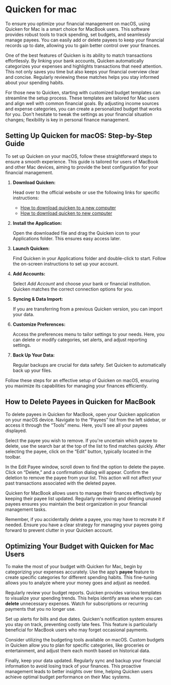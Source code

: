 Quicken for mac
===============

To ensure you optimize your financial management on macOS, using Quicken for Mac is a smart choice for MacBook users. This software provides robust tools to track spending, set budgets, and seamlessly manage payees. You can easily add or delete payees to keep your financial records up to date, allowing you to gain better control over your finances.

One of the best features of Quicken is its ability to match transactions effortlessly. By linking your bank accounts, Quicken automatically categorizes your expenses and highlights transactions that need attention. This not only saves you time but also keeps your financial overview clear and concise. Regularly reviewing these matches helps you stay informed about your spending habits.

For those new to Quicken, starting with customized budget templates can streamline the setup process. These templates are tailored for Mac users and align well with common financial goals. By adjusting income sources and expense categories, you can create a personalized budget that works for you. Don't hesitate to tweak the settings as your financial situation changes; flexibility is key in personal finance management.

Setting Up Quicken for macOS: Step-by-Step Guide
------------------------------------------------

To set up Quicken on your macOS, follow these straightforward steps to ensure a smooth experience. This guide is tailored for users of MacBook and other Mac devices, aiming to provide the best configuration for your financial management.

1. **Download Quicken:**
   
   Head over to the official website or use the following links for specific instructions:
   
   * [How to download quicken to a new computer](https://github.com/kalitule1985/studious-octo-potato)
   * [How to download quicken to new computer](https://github.com/kalitule1985/crispy-succotash)
2. **Install the Application:**
   
   Open the downloaded file and drag the Quicken icon to your Applications folder. This ensures easy access later.
3. **Launch Quicken:**
   
   Find Quicken in your Applications folder and double-click to start. Follow the on-screen instructions to set up your account.
4. **Add Accounts:**
   
   Select *Add Account* and choose your bank or financial institution. Quicken matches the correct connection options for you.
5. **Syncing & Data Import:**
   
   If you are transferring from a previous Quicken version, you can import your data.
6. **Customize Preferences:**
   
   Access the preferences menu to tailor settings to your needs. Here, you can delete or modify categories, set alerts, and adjust reporting settings.
7. **Back Up Your Data:**
   
   Regular backups are crucial for data safety. Set Quicken to automatically back up your files.

Follow these steps for an effective setup of Quicken on macOS, ensuring you maximize its capabilities for managing your finances efficiently.

How to Delete Payees in Quicken for MacBook
-------------------------------------------

To delete payees in Quicken for MacBook, open your Quicken application on your macOS device. Navigate to the “Payees” list from the left sidebar, or access it through the “Tools” menu. Here, you'll see all your payees displayed.

Select the payee you wish to remove. If you're uncertain which payee to delete, use the search bar at the top of the list to find matches quickly. After selecting the payee, click on the “Edit” button, typically located in the toolbar.

In the Edit Payee window, scroll down to find the option to delete the payee. Click on “Delete,” and a confirmation dialog will appear. Confirm the deletion to remove the payee from your list. This action will not affect your past transactions associated with the deleted payee.

Quicken for MacBook allows users to manage their finances effectively by keeping their payee list updated. Regularly reviewing and deleting unused payees ensures you maintain the best organization in your financial management tasks.

Remember, if you accidentally delete a payee, you may have to recreate it if needed. Ensure you have a clear strategy for managing your payees going forward to prevent clutter in your Quicken account.

Optimizing Your Budget with Quicken for Mac Users
-------------------------------------------------

To make the most of your budget with Quicken for Mac, begin by categorizing your expenses accurately. Use the app’s **payee** feature to create specific categories for different spending habits. This fine-tuning allows you to analyze where your money goes and adjust as needed.

Regularly review your budget reports. Quicken provides various templates to visualize your spending trends. This helps identify areas where you can **delete** unnecessary expenses. Watch for subscriptions or recurring payments that you no longer use.

Set up alerts for bills and due dates. Quicken's notification system ensures you stay on track, preventing costly late fees. This feature is particularly beneficial for MacBook users who may forget occasional payments.

Consider utilizing the budgeting tools available on macOS. Custom budgets in Quicken allow you to plan for specific categories, like groceries or entertainment, and adjust them each month based on historical data.

Finally, keep your data updated. Regularly sync and backup your financial information to avoid losing track of your finances. This proactive management leads to better insights over time, helping Quicken users achieve optimal budget performance on their Mac systems.
